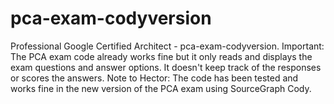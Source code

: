 # pca-exam-codyversion
Professional Google Certified Architect - pca-exam-codyversion. Important: The PCA exam code already works fine but it only reads and displays the exam questions and answer options. It doesn't keep track of the responses or scores the answers. Note to Hector: The code has been tested and works fine in the new version of the PCA exam using SourceGraph Cody.
